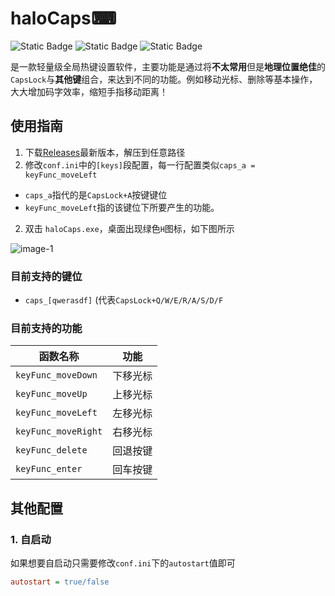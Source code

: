 # haloCaps⌨
![Static Badge](https://img.shields.io/badge/AutoHotKey-%E6%9E%84%E5%BB%BA-blue?logo=autohotkey&link=https%3A%2F%2Fwww.autohotkey.com%2F)
![Static Badge](https://img.shields.io/badge/%E7%94%9F%E4%BA%A7%E5%8A%9B%E5%B7%A5%E5%85%B7-8A2BE2?logo=googlesearchconsole&logoColor=white&link=https%3A%2F%2Fwww.autohotkey.com%2F)
![Static Badge](https://img.shields.io/badge/%E8%BD%BB%E9%87%8F%E7%BA%A7%E5%BA%94%E7%94%A8-green?logo=fastapi&logoColor=white&link=https%3A%2F%2Fwww.autohotkey.com%2F)



是一款轻量级全局热键设置软件，主要功能是通过将**不太常用**但是**地理位置绝佳**的`CapsLock`与**其他键**组合，来达到不同的功能。例如移动光标、删除等基本操作，大大增加码字效率，缩短手指移动距离！


## 使用指南
1. 下载[Releases](https://github.com/TanYongF/haloCaps/releases)最新版本，解压到任意路径
2. 修改`conf.ini`中的`[keys]`段配置，每一行配置类似`caps_a = keyFunc_moveLeft`
- `caps_a`指代的是`CapsLock+A`按键键位
- `keyFunc_moveLeft`指的该键位下所要产生的功能。
2. 双击 `haloCaps.exe`，桌面出现绿色`H`图标，如下图所示
  
![image-1](https://kauizhaotan.oss-accelerate.aliyuncs.com/blog/image-1.png?x-oss-process=style/water)

### 目前支持的键位
- `caps_[qwerasdf]` (代表`CapsLock+Q/W/E/R/A/S/D/F`

### 目前支持的功能

|  函数名称   | 功能  |
|  ----  | ----  |
|  `keyFunc_moveDown` | 下移光标 |
| `keyFunc_moveUp`  | 上移光标 |
| `keyFunc_moveLeft` | 左移光标 |
| `keyFunc_moveRight` | 右移光标 |
| `keyFunc_delete`| 回退按键 |
| `keyFunc_enter` | 回车按键 | 


## 其他配置

### 1. 自启动
如果想要自启动只需要修改`conf.ini`下的`autostart`值即可
```ini
autostart = true/false 
```


